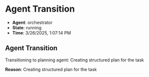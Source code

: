 # Agent Transition

- **Agent**: orchestrator
- **State**: running
- **Time**: 3/26/2025, 1:07:14 PM

## Agent Transition

Transitioning to planning agent: Creating structured plan for the task

**Reason**: Creating structured plan for the task

